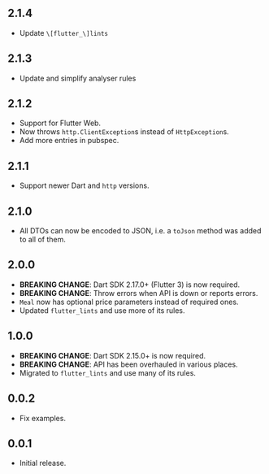 ## 2.1.4

* Update `\[flutter_\]lints`

## 2.1.3

* Update and simplify analyser rules

## 2.1.2

* Support for Flutter Web.
* Now throws `http.ClientException`s instead of `HttpException`s.
* Add more entries in pubspec.

## 2.1.1

* Support newer Dart and `http` versions.

## 2.1.0

* All DTOs can now be encoded to JSON, i.e. a `toJson` method was added to all of them.

## 2.0.0

* **BREAKING CHANGE**: Dart SDK 2.17.0+ (Flutter 3) is now required.
* **BREAKING CHANGE**: Throw errors when API is down or reports errors.
* `Meal` now has optional price parameters instead of required ones.
* Updated `flutter_lints` and use more of its rules.

## 1.0.0

* **BREAKING CHANGE**: Dart SDK 2.15.0+ is now required.
* **BREAKING CHANGE**: API has been overhauled in various places.
* Migrated to `flutter_lints` and use many of its rules.

## 0.0.2

* Fix examples.

## 0.0.1

* Initial release.
